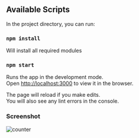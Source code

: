 ## Available Scripts

In the project directory, you can run:

### `npm install`

Will install all required modules

### `npm start`

Runs the app in the development mode.<br>
Open [http://localhost:3000](http://localhost:3000) to view it in the browser.

The page will reload if you make edits.<br>
You will also see any lint errors in the console.


### Screenshot
![counter](https://user-images.githubusercontent.com/13125281/90407247-f22a2100-e0ae-11ea-93a3-86fcce66c8c7.JPG)
